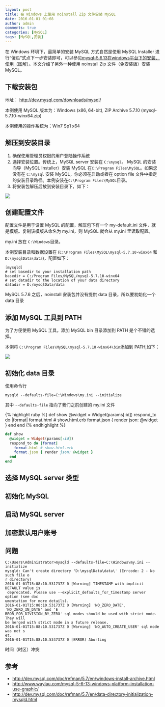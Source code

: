 ```yaml
---
layout: post
title: 在 Windows 上使用 noinstall Zip 文件安装 MySQL
date: 2016-01-01 01:08
author: admin
comments: true
categories: [MySQL]
tags: [MySQL,安装]
---
```


在 Windows 环境下，最简单的安装 MySQL 方式自然是使用  MySQL Installer 进行“傻瓜”式点下一步安装即可，可以参见[mysql-5.6.13在windows平台下的安装、使用（图解）](http://www.waylau.com/mysql-5-6-13-windows-platform-installation-use-graphic/)。本文介绍了另外一种使用 noinstall Zip 文件（免安装版）安装 MySQL。

<!-- more -->
## 下载安装包

地址： <http://dev.mysql.com/downloads/mysql/>

本例使用 MySQL 版本为：Windows (x86, 64-bit), ZIP Archive	5.7.10	(mysql-5.7.10-winx64.zip)

本例使用的操作系统为：Win7 Sp1 x64

## 解压到安装目录

1. 确保使用管理员权限的用户登陆操作系统
2. 选择安装位置。传统上，MySQL server 安装在 `C:\mysql`。 MySQL 的安装向导（MySQL Installer）安装 MySQL 在`C:\Program Files\MySQL`。如果您没有在 `C:\mysql` 安装 MySQL，你必须在启动或者在  option file 文件中指定的安装目录路径。本例安装在`C:\Program Files\MySQL`目录。
3. 将安装包解压后放到安装目录下，如下：

![](http://a.picphotos.baidu.com/album/s%3D550%3Bq%3D90%3Bc%3Dxiangce%2C100%2C100/sign=f40f5365d188d43ff4a991f74d25a326/9345d688d43f8794accebc3ed51b0ef41bd53ae8.jpg?referer=a368c26f7ff0f73681e9793186a6&x=.jpg)


## 创建配置文件

配置文件是用于设置 MySQL 的配置，解压包下有一个 my-default.ini 文件，就是模版。复制该模版从命名为 my.ini，则 MySQL 就会从 my.ini 里读取配置。

my.ini 放在 `C:\Windows`目录。

本例安装目录和数据设置在 (`C:\Program Files\MySQL\mysql-5.7.10-winx64` 和 `D:\mysqlData\data`)，配置如下：

```
[mysqld]
# set basedir to your installation path
basedir = C:/Program Files/MySQL/mysql-5.7.10-winx64
# set datadir to the location of your data directory
datadir = D:/mysqlData/data
```

MySQL 5.7.6 之后，noinstall 安装包并没有提供 data 目录，所以要初始化一个 data 目录

## 添加 MySQL 工具到 PATH

为了方便使用  MySQL 工具，添加 MySQL bin 目录添加到 PATH 是个不错的选择。

本例将 `C:\Program Files\MySQL\mysql-5.7.10-winx64\bin`添加到 PATH,如下：

![](http://a.picphotos.baidu.com/album/s%3D550%3Bq%3D90%3Bc%3Dxiangce%2C100%2C100/sign=92f21ca8d33f8794d7ff482be2207fc9/d788d43f8794a4c27da9183b09f41bd5ad6e3913.jpg?referer=03f8b2d0f036afc3571b0b5587f1&x=.jpg)

## 初始化 data 目录

使用命令行

```
mysqld --defaults-file=C:\Windows\my.ini --initialize
```

其中 `--defaults-file` 指向了我们之前创建的 my.ini 文件

{% highlight ruby %}
def show
  @widget = Widget(params[:id])
  respond_to do |format|
    format.html # show.html.erb
    format.json { render json: @widget }
  end
end
{% endhighlight %}


```ruby
def show
  @widget = Widget(params[:id])
  respond_to do |format|
    format.html # show.html.erb
    format.json { render json: @widget }
  end
end
```

## 选择 MySQL server 类型
## 初始化 MySQL
## 启动  MySQL server
## 加密默认用户账号

## 问题

```
C:\Users\Administrator>mysqld --defaults-file=C:\Windows\my.ini --initialize
mysqld: Can't create directory 'D:\mysqlData\data\' (Errcode: 2 - No such file o
r directory)
2016-01-01T15:08:10.531737Z 0 [Warning] TIMESTAMP with implicit DEFAULT value is
 deprecated. Please use --explicit_defaults_for_timestamp server option (see doc
umentation for more details).
2016-01-01T15:08:10.531737Z 0 [Warning] 'NO_ZERO_DATE', 'NO_ZERO_IN_DATE' and 'E
RROR_FOR_DIVISION_BY_ZERO' sql modes should be used with strict mode. They will
be merged with strict mode in a future release.
2016-01-01T15:08:10.531737Z 0 [Warning] 'NO_AUTO_CREATE_USER' sql mode was not s
et.
2016-01-01T15:08:10.534737Z 0 [ERROR] Aborting
```

时间（时区）冲突


## 参考

* <http://dev.mysql.com/doc/refman/5.7/en/windows-install-archive.html>
* <http://www.waylau.com/mysql-5-6-13-windows-platform-installation-use-graphic/>
* <http://dev.mysql.com/doc/refman/5.7/en/data-directory-initialization-mysqld.html>